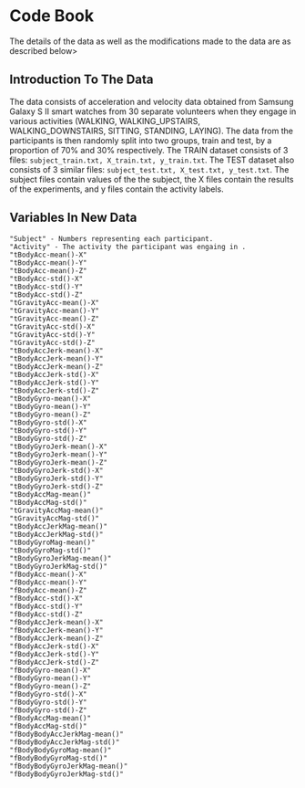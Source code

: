 # Code Book
The details of the data as well as the modifications made to the data are as described below>

## Introduction To The Data
The data consists of acceleration and velocity data obtained from Samsung Galaxy S II smart watches from 30 separate volunteers when they engage in various activities (WALKING, WALKING_UPSTAIRS, WALKING_DOWNSTAIRS, SITTING, STANDING, LAYING). The data from the participants is then randomly split into two groups, train and test, by a proportion of 70% and 30% respectively.
The TRAIN dataset consists of 3 files: `subject_train.txt, X_train.txt, y_train.txt`.
The TEST dataset also consists of 3 similar files: `subject_test.txt, X_test.txt, y_test.txt`.
The subject files contain values of the the subject, the X files contain the results of the experiments, and y files contain the activity labels.

## Variables In New Data
    "Subject" - Numbers representing each participant.
    "Activity" - The activity the participant was engaing in .
    "tBodyAcc-mean()-X"           
    "tBodyAcc-mean()-Y"          
    "tBodyAcc-mean()-Z"           
    "tBodyAcc-std()-X"           
    "tBodyAcc-std()-Y"            
    "tBodyAcc-std()-Z"           
    "tGravityAcc-mean()-X"        
    "tGravityAcc-mean()-Y"       
    "tGravityAcc-mean()-Z"        
    "tGravityAcc-std()-X"        
    "tGravityAcc-std()-Y"         
    "tGravityAcc-std()-Z"        
    "tBodyAccJerk-mean()-X"       
    "tBodyAccJerk-mean()-Y"      
    "tBodyAccJerk-mean()-Z"       
    "tBodyAccJerk-std()-X"       
    "tBodyAccJerk-std()-Y"        
    "tBodyAccJerk-std()-Z"       
    "tBodyGyro-mean()-X"          
    "tBodyGyro-mean()-Y"         
    "tBodyGyro-mean()-Z"          
    "tBodyGyro-std()-X"          
    "tBodyGyro-std()-Y"           
    "tBodyGyro-std()-Z"          
    "tBodyGyroJerk-mean()-X"      
    "tBodyGyroJerk-mean()-Y"     
    "tBodyGyroJerk-mean()-Z"      
    "tBodyGyroJerk-std()-X"      
    "tBodyGyroJerk-std()-Y"       
    "tBodyGyroJerk-std()-Z"      
    "tBodyAccMag-mean()"          
    "tBodyAccMag-std()"          
    "tGravityAccMag-mean()"       
    "tGravityAccMag-std()"       
    "tBodyAccJerkMag-mean()"      
    "tBodyAccJerkMag-std()"      
    "tBodyGyroMag-mean()"         
    "tBodyGyroMag-std()"         
    "tBodyGyroJerkMag-mean()"     
    "tBodyGyroJerkMag-std()"     
    "fBodyAcc-mean()-X"           
    "fBodyAcc-mean()-Y"          
    "fBodyAcc-mean()-Z"           
    "fBodyAcc-std()-X"           
    "fBodyAcc-std()-Y"            
    "fBodyAcc-std()-Z"           
    "fBodyAccJerk-mean()-X"       
    "fBodyAccJerk-mean()-Y"      
    "fBodyAccJerk-mean()-Z"       
    "fBodyAccJerk-std()-X"       
    "fBodyAccJerk-std()-Y"        
    "fBodyAccJerk-std()-Z"       
    "fBodyGyro-mean()-X"          
    "fBodyGyro-mean()-Y"         
    "fBodyGyro-mean()-Z"          
    "fBodyGyro-std()-X"          
    "fBodyGyro-std()-Y"           
    "fBodyGyro-std()-Z"          
    "fBodyAccMag-mean()"          
    "fBodyAccMag-std()"          
    "fBodyBodyAccJerkMag-mean()"  
    "fBodyBodyAccJerkMag-std()"  
    "fBodyBodyGyroMag-mean()"     
    "fBodyBodyGyroMag-std()"     
    "fBodyBodyGyroJerkMag-mean()" 
    "fBodyBodyGyroJerkMag-std()"
